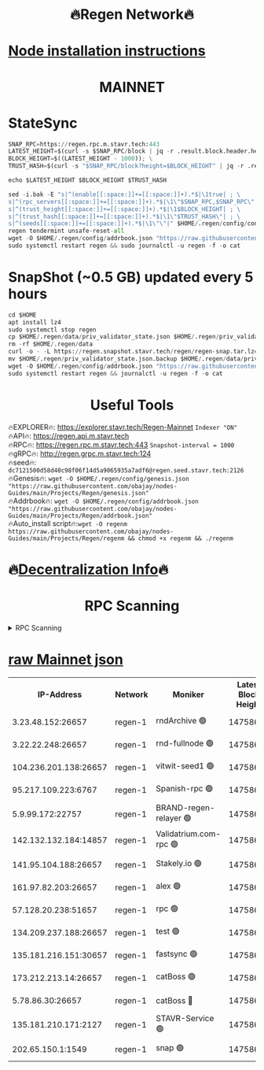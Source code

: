 <h1 align="center"> 🔥Regen Network🔥</h1>

[Node installation instructions](https://github.com/obajay/nodes-Guides/tree/main/Projects/Regen)
=
<h1 align="center"> MAINNET</h1>

# StateSync
```python
SNAP_RPC=https://regen.rpc.m.stavr.tech:443
LATEST_HEIGHT=$(curl -s $SNAP_RPC/block | jq -r .result.block.header.height); \
BLOCK_HEIGHT=$((LATEST_HEIGHT - 1000)); \
TRUST_HASH=$(curl -s "$SNAP_RPC/block?height=$BLOCK_HEIGHT" | jq -r .result.block_id.hash)

echo $LATEST_HEIGHT $BLOCK_HEIGHT $TRUST_HASH

sed -i.bak -E "s|^(enable[[:space:]]+=[[:space:]]+).*$|\1true| ; \
s|^(rpc_servers[[:space:]]+=[[:space:]]+).*$|\1\"$SNAP_RPC,$SNAP_RPC\"| ; \
s|^(trust_height[[:space:]]+=[[:space:]]+).*$|\1$BLOCK_HEIGHT| ; \
s|^(trust_hash[[:space:]]+=[[:space:]]+).*$|\1\"$TRUST_HASH\"| ; \
s|^(seeds[[:space:]]+=[[:space:]]+).*$|\1\"\"|" $HOME/.regen/config/config.toml
regen tendermint unsafe-reset-all
wget -O $HOME/.regen/config/addrbook.json "https://raw.githubusercontent.com/obajay/nodes-Guides/main/Projects/Regen/addrbook.json"
sudo systemctl restart regen && sudo journalctl -u regen -f -o cat
```
# SnapShot (~0.5 GB) updated every 5 hours
```python
cd $HOME
apt install lz4
sudo systemctl stop regen
cp $HOME/.regen/data/priv_validator_state.json $HOME/.regen/priv_validator_state.json.backup
rm -rf $HOME/.regen/data
curl -o - -L https://regen.snapshot.stavr.tech/regen/regen-snap.tar.lz4 | lz4 -c -d - | tar -x -C $HOME/.regen --strip-components 2
mv $HOME/.regen/priv_validator_state.json.backup $HOME/.regen/data/priv_validator_state.json
wget -O $HOME/.regen/config/addrbook.json "https://raw.githubusercontent.com/obajay/nodes-Guides/main/Projects/Regen/addrbook.json"
sudo systemctl restart regen && journalctl -u regen -f -o cat
```

 <h1 align="center"> Useful Tools</h1>

🔥EXPLORER🔥:     https://explorer.stavr.tech/Regen-Mainnet        `Indexer "ON"` \
🔥API🔥:          https://regen.api.m.stavr.tech \
🔥RPC🔥:          https://regen.rpc.m.stavr.tech:443              `Snapshot-interval = 1000` \
🔥gRPC🔥:         http://regen.grpc.m.stavr.tech:124 \
🔥seed🔥:      `dc7121500d58d40c98f06f14d5a9065935a7adf6@regen.seed.stavr.tech:2126` \
🔥Genesis🔥:   `wget -O $HOME/.regen/config/genesis.json "https://raw.githubusercontent.com/obajay/nodes-Guides/main/Projects/Regen/genesis.json"` \
🔥Addrbook🔥:  `wget -O $HOME/.regen/config/addrbook.json "https://raw.githubusercontent.com/obajay/nodes-Guides/main/Projects/Regen/addrbook.json"` \
🔥Auto_install script🔥:`wget -O regenm https://raw.githubusercontent.com/obajay/nodes-Guides/main/Projects/Regen/regenm && chmod +x regenm && ./regenm`

🔥[Decentralization Info](https://github.com/obajay/StateSync-snapshots/tree/main/Projects/Regen/Decentralization)🔥
=
<h1 align="center"> RPC Scanning</h1>

<details>
<summary>RPC Scanning</summary>

<h2 align="center"> We scan nodes in real time every 4 hours. And we provide the final result of RPC endpoints.
We cannot influence the operation of these nodes in any way. </h2>


```python
If Voting Power is higher than 0 --> then the Node is a validator of the network and may be subject to attack and be a potential threat to the chain.
```
```python
We marked such validators with a red symbol
```

</details>

[raw Mainnet json](https://rpc-check.regenm.stavr.tech/regenm/rpc-regenm-result.json)
=


<table><tr><th>IP-Address</th><th>Network</th><th>Moniker</th><th>Latest Block Height</th><th>Earliest Block Height</th><th>Catching Up</th><th>Tx Index</th><th>Voting Power</th><th>Scan Time</th></tr><tr><td>3.23.48.152:26657</td><td>regen-1</td><td>rndArchive 🟢</td><td>14758613</td><td>1</td><td>False</td><td>on</td><td>0</td><td>2024-02-19T01:29:51.996612686UTC</td></tr><tr><td>3.22.22.248:26657</td><td>regen-1</td><td>rnd-fullnode 🟢</td><td>14758613</td><td>4134001</td><td>False</td><td>on</td><td>0</td><td>2024-02-19T01:29:49.147493949UTC</td></tr><tr><td>104.236.201.138:26657</td><td>regen-1</td><td>vitwit-seed1 🟢</td><td>14758608</td><td>8943001</td><td>False</td><td>on</td><td>0</td><td>2024-02-19T01:29:21.271215826UTC</td></tr><tr><td>95.217.109.223:6767</td><td>regen-1</td><td>Spanish-rpc 🟢</td><td>14758617</td><td>10068001</td><td>False</td><td>on</td><td>0</td><td>2024-02-19T01:30:10.462505720UTC</td></tr><tr><td>5.9.99.172:22757</td><td>regen-1</td><td>BRAND-regen-relayer 🟢</td><td>14758617</td><td>10782501</td><td>False</td><td>on</td><td>0</td><td>2024-02-19T01:30:13.103838875UTC</td></tr><tr><td>142.132.132.184:14857</td><td>regen-1</td><td>Validatrium.com-rpc 🟢</td><td>14758617</td><td>11175001</td><td>False</td><td>on</td><td>0</td><td>2024-02-19T01:30:12.863040585UTC</td></tr><tr><td>141.95.104.188:26657</td><td>regen-1</td><td>Stakely.io 🟢</td><td>14758611</td><td>13442501</td><td>False</td><td>on</td><td>0</td><td>2024-02-19T01:29:40.224384872UTC</td></tr><tr><td>161.97.82.203:26657</td><td>regen-1</td><td>alex 🟢</td><td>14758615</td><td>13992001</td><td>False</td><td>on</td><td>0</td><td>2024-02-19T01:29:59.404821147UTC</td></tr><tr><td>57.128.20.238:51657</td><td>regen-1</td><td>rpc 🟢</td><td>14758616</td><td>13992001</td><td>False</td><td>on</td><td>0</td><td>2024-02-19T01:30:05.931015782UTC</td></tr><tr><td>134.209.237.188:26657</td><td>regen-1</td><td>test 🟢</td><td>14758619</td><td>13992001</td><td>False</td><td>on</td><td>0</td><td>2024-02-19T01:30:21.730581478UTC</td></tr><tr><td>135.181.216.151:30657</td><td>regen-1</td><td>fastsync 🟢</td><td>14758615</td><td>14457001</td><td>False</td><td>off</td><td>0</td><td>2024-02-19T01:29:59.106186373UTC</td></tr><tr><td>173.212.213.14:26657</td><td>regen-1</td><td>catBoss 🟢</td><td>14758613</td><td>14577001</td><td>False</td><td>on</td><td>0</td><td>2024-02-19T01:29:52.298690425UTC</td></tr><tr><td>5.78.86.30:26657</td><td>regen-1</td><td>catBoss 🔴</td><td>14758620</td><td>14650701</td><td>False</td><td>on</td><td>9097930102</td><td>2024-02-19T01:30:30.962757166UTC</td></tr><tr><td>135.181.210.171:2127</td><td>regen-1</td><td>STAVR-Service 🟢</td><td>14758621</td><td>14756001</td><td>False</td><td>on</td><td>0</td><td>2024-02-19T01:30:35.387084334UTC</td></tr><tr><td>202.65.150.1:1549</td><td>regen-1</td><td>snap 🟢</td><td>14758625</td><td>14757691</td><td>False</td><td>on</td><td>0</td><td>2024-02-19T01:30:56.728107266UTC</td></tr></table>